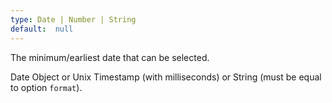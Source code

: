 ```yaml
---
type: Date | Number | String
default:  null
---
```


The minimum/earliest date that can be selected.

Date Object or Unix Timestamp (with milliseconds) or String (must be equal to option `format`).